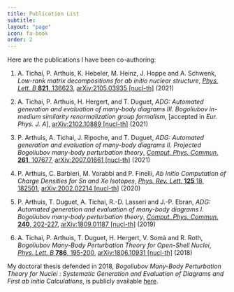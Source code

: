 ```yaml
---
title: Publication List
subtitle:
layout: "page"
icon: fa-book
order: 2
---
```


Here are the publications I have been co-authoring:

1. A. Tichai, P. Arthuis, K. Hebeler, M. Heinz, J. Hoppe and A. Schwenk,
      *Low-rank matrix decompositions for ab initio nuclear structure*,
      [*Phys. Lett. B* **821**, 136623](https://doi.org/10.1016/j.physletb.2021.136623), [arXiv:2105.03935 \[nucl-th\]](https://arxiv.org/abs/2105.03935) (2021)

2. A. Tichai, P. Arthuis, H. Hergert, and T. Duguet,
      *ADG: Automated generation and evaluation of many-body diagrams III. Bogoliubov in-medium similarity renormalization group formalism*, [accepted in *Eur. Phys. J. A*], 
      [arXiv:2102.10889 \[nucl-th\]](https://arxiv.org/abs/2102.10889) (2021)

3. P. Arthuis, A. Tichai, J. Ripoche, and T. Duguet,
      *ADG: Automated generation and evaluation of many-body diagrams II. Projected Bogoliubov many-body perturbation theory*,
      [*Comput. Phys. Commun.* **261**, 107677](https://doi.org/10.1016/j.cpc.2020.107677), [arXiv:2007.01661 \[nucl-th\]](https://arxiv.org/abs/2007.01661) (2021)

4. P. Arthuis, C. Barbieri, M. Vorabbi and P. Finelli,
      *Ab Initio Computation of Charge Densities for Sn and Xe Isotopes*,
      [*Phys. Rev. Lett.* **125** 18, 182501](https://doi.org/10.1103/PhysRevLett.125.182501), [arXiv:2002.02214 \[nucl-th\]](https://arxiv.org/abs/2002.02214) (2020)

5. P. Arthuis, T. Duguet, A. Tichai, R.-D. Lasseri and J.-P. Ebran,
      *ADG: Automated generation and evaluation of many-body diagrams I. Bogoliubov many-body perturbation theory*,
      [*Comput. Phys. Commun.* **240**, 202-227](https://doi.org/10.1016/j.cpc.2018.11.023), [arXiv:1809.01187 \[nucl-th\]](http://arxiv.org/abs/arXiv:1809.01187) (2019)

6. A. Tichai, P. Arthuis, T. Duguet, H. Hergert, V. Somà and R. Roth,
      *Bogoliubov Many-Body Perturbation Theory for Open-Shell Nuclei*,
      [*Phys. Lett. B* **786**, 195-200](https://doi.org/10.1016/j.physletb.2018.09.044), [arXiv:1806.10931 \[nucl-th\]](http://arxiv.org/abs/arXiv:1806.10931) (2018)

My doctoral thesis defended in 2018, *Bogoliubov Many-Body Perturbation Theory
for Nuclei : Systematic Generation and Evaluation of Diagrams and First ab initio
Calculations*, is publicly available
[here](https://tel.archives-ouvertes.fr/tel-01992165).
